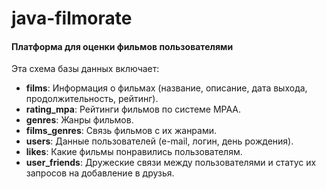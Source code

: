 # java-filmorate
#### Платформа для оценки фильмов пользователями

Эта схема базы данных включает:

* **films**: Информация о фильмах (название, описание, дата выхода, продолжительность, рейтинг).
* **rating_mpa**: Рейтинги фильмов по системе MPAA.
* **genres**: Жанры фильмов.
* **films_genres**: Связь фильмов с их жанрами.
* **users**: Данные пользователей (e-mail, логин, день рождения).
* **likes**: Какие фильмы понравились пользователям.
* **user_friends**: Дружеские связи между пользователями и статус их запросов на добавление в друзья.



